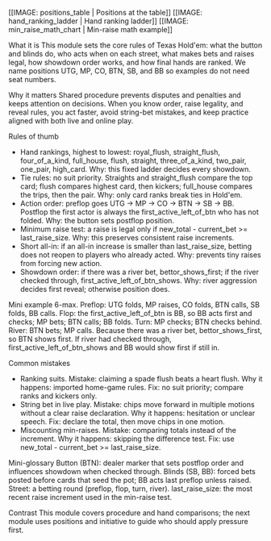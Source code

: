 [[IMAGE: positions_table | Positions at the table]]
[[IMAGE: hand_ranking_ladder | Hand ranking ladder]]
[[IMAGE: min_raise_math_chart | Min-raise math example]]

What it is
This module sets the core rules of Texas Hold'em: what the button and blinds do, who acts when on each street, what makes bets and raises legal, how showdown order works, and how final hands are ranked. We name positions UTG, MP, CO, BTN, SB, and BB so examples do not need seat numbers.

Why it matters
Shared procedure prevents disputes and penalties and keeps attention on decisions. When you know order, raise legality, and reveal rules, you act faster, avoid string-bet mistakes, and keep practice aligned with both live and online play.

Rules of thumb
- Hand rankings, highest to lowest: royal_flush, straight_flush, four_of_a_kind, full_house, flush, straight, three_of_a_kind, two_pair, one_pair, high_card. Why: this fixed ladder decides every showdown.
- Tie rules: no suit priority. Straights and straight_flush compare the top card; flush compares highest card, then kickers; full_house compares the trips, then the pair. Why: only card ranks break ties in Hold'em.
- Action order: preflop goes UTG -> MP -> CO -> BTN -> SB -> BB. Postflop the first actor is always the first_active_left_of_btn who has not folded. Why: the button sets postflop position.
- Minimum raise test: a raise is legal only if new_total - current_bet >= last_raise_size. Why: this preserves consistent raise increments.
- Short all-in: if an all-in increase is smaller than last_raise_size, betting does not reopen to players who already acted. Why: prevents tiny raises from forcing new action.
- Showdown order: if there was a river bet, bettor_shows_first; if the river checked through, first_active_left_of_btn_shows. Why: river aggression decides first reveal; otherwise position does.

Mini example
6-max. Preflop: UTG folds, MP raises, CO folds, BTN calls, SB folds, BB calls. Flop: the first_active_left_of_btn is BB, so BB acts first and checks; MP bets; BTN calls; BB folds. Turn: MP checks; BTN checks behind. River: BTN bets; MP calls. Because there was a river bet, bettor_shows_first, so BTN shows first. If river had checked through, first_active_left_of_btn_shows and BB would show first if still in.

Common mistakes
- Ranking suits. Mistake: claiming a spade flush beats a heart flush. Why it happens: imported home-game rules. Fix: no suit priority; compare ranks and kickers only.
- String bet in live play. Mistake: chips move forward in multiple motions without a clear raise declaration. Why it happens: hesitation or unclear speech. Fix: declare the total, then move chips in one motion.
- Miscounting min-raises. Mistake: comparing totals instead of the increment. Why it happens: skipping the difference test. Fix: use new_total - current_bet >= last_raise_size.

Mini-glossary
Button (BTN): dealer marker that sets postflop order and influences showdown when checked through.
Blinds (SB, BB): forced bets posted before cards that seed the pot; BB acts last preflop unless raised.
Street: a betting round (preflop, flop, turn, river).
last_raise_size: the most recent raise increment used in the min-raise test.

Contrast
This module covers procedure and hand comparisons; the next module uses positions and initiative to guide who should apply pressure first.
